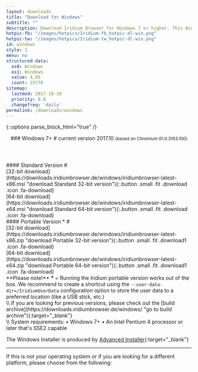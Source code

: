 ```yaml
---
layout: downloads
title: "Download for Windows"
subtitle: ""
description: Download Iridium Browser for Windows 7 or higher. This Windows build is available in 32-bit or 64-bit version, as well as portable.
hotpic-fb: "/images/hotpics/Iridium-fb_hotpic-dl-win.png"
hotpic-tw: "/images/hotpics/Iridium-tw_hotpic-dl-win.png"
id: windows
style: 1
menu: no
structured-data:
  os0: Windows
  os1: Windows
  value: 4,85
  count: 25778
sitemap:
  lastmod: 2017-10-30
  priority: 0.8
  changefreq: 'daily'
permalink: /downloads/windows
---
```


{::options parse_block_html="true" /}
<div class="icon dl fa-windows"></div>
<header>
### Windows 7+ #
current version 2017.10      
<small>(based on Chromium 61.0.3163.100)</small>
</header>

<div class="container 50%">
#### Standard Version #
<div class="row">
<div class="6u 12u$(small) align-center">[32-bit download](https://downloads.iridiumbrowser.de/windows/iridiumbrowser-latest-x86.msi "download Standard 32-bit version"){:.button .small .fit .download .icon .fa-download}
</div>
<div class="6u 12u$(small) align-center">
[64-bit download](https://downloads.iridiumbrowser.de/windows/iridiumbrowser-latest-x64.msi "download Standard 64-bit version"){:.button .small .fit .download .icon .fa-download}
</div>
</div>
#### Portable Version * #
<div class="row">
<div class="6u 12u$(small) align-center">
[32-bit download](https://downloads.iridiumbrowser.de/windows/iridiumbrowser-latest-x86.zip "download Portable 32-bit version"){:.button .small .fit .download1 .icon .fa-download}
</div>
<div class="6u 12u$(small) align-center">
[64-bit download](https://downloads.iridiumbrowser.de/windows/iridiumbrowser-latest-x64.zip "download Portable 64-bit version"){:.button .small .fit .download1 .icon .fa-download}
</div>
**Please note!**        
<strong>* </strong>= Running the Iridium portable version works out of the box. We recommend to create a shortcut using the      
<code>--user-data-dir=/IridiumUserData</code>       
configuration option to store the user data to a preferred location (like a USB stick, etc.)
</div></div>
\\
If you are looking for previous versions, please check out the [build archive](https://downloads.iridiumbrowser.de/windows/ "go to build archive"){:target="_blank"}<br/>
\\
System requirements:   
&#8226; Windows 7+     
&#8226; An Intel Pentium 4 processor or later that's SSE2 capable
     
The Windows Installer is produced by [Advanced Installer](http://www.advancedinstaller.com/ "Advanced Installer"){:target="_blank"}

---

If this is not your operating system or if you are looking for a different platform, please choose from the following:
